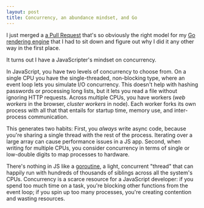 ```yaml
---
layout: post
title: Concurrency, an abundance mindset, and Go
---
```


I just merged a
[a Pull Request](https://github.com/hunterloftis/pbr/pull/9/files)
that's so obviously the right model for my
[Go rendering engine](https://github.com/hunterloftis/pbr#pbr-a-physically-based-renderer-in-go)
that I had to sit down and figure out why I did it any other way in the first place.

It turns out I have a JavaScripter's mindset on concurrency.

In JavaScript, you have two levels of concurrency to choose from.
On a single CPU you have the single-threaded, non-blocking type,
where an event loop lets you simulate I/O concurrency.
This doesn't help with hashing passwords or processing long lists,
but it lets you read a file without ignoring HTTP requests.
Across multiple CPUs, you have workers (*web workers* in the browser, *cluster workers* in node).
Each worker forks its own process with all that that entails for
startup time, memory use, and inter-process communication.

This generates two habits:
First, you *always* write async code, because you're sharing a single thread with the rest of the process.
Iterating over a large array can cause performance issues in a JS app.
Second, when writing for multiple CPUs, you consider concurrency in terms of single or low-double digits
to map processes to hardware.

There's nothing in JS like a [goroutine](https://tour.golang.org/concurrency/1),
a light, concurrent "thread" that can happily run with hundreds of thousands of siblings
across all the system's CPUs.
Concurrency is a scarce resource for a JavaScript developer:
if you spend too much time on a task, you're blocking other functions from the event loop;
if you spin up too many processes, you're creating contention and wasting resources.

